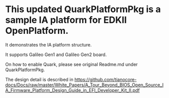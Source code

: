 # This updated QuarkPlatformPkg is a sample IA platform for EDKII OpenPlatform.
It demonstrates the IA platform structure.

It supports Galileo Gen1 and Galileo Gen2 board.

On how to enable Quark, please see original Readme.md under QuarkPlatformPkg.

The design detail is described in
https://github.com/tianocore-docs/Docs/raw/master/White_Papers/A_Tour_Beyond_BIOS_Open_Source_IA_Firmware_Platform_Design_Guide_in_EFI_Developer_Kit_II.pdf
